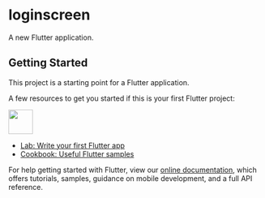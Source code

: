 # loginscreen

A new Flutter application.

## Getting Started

This project is a starting point for a Flutter application.

A few resources to get you started if this is your first Flutter project:

<img src="https://user-images.githubusercontent.com/27687969/57206972-802be680-6fe7-11e9-8183-25422b61c55f.png" height="48">

- [Lab: Write your first Flutter app](https://flutter.io/docs/get-started/codelab)
- [Cookbook: Useful Flutter samples](https://flutter.io/docs/cookbook)

For help getting started with Flutter, view our 
[online documentation](https://flutter.io/docs), which offers tutorials, 
samples, guidance on mobile development, and a full API reference.
